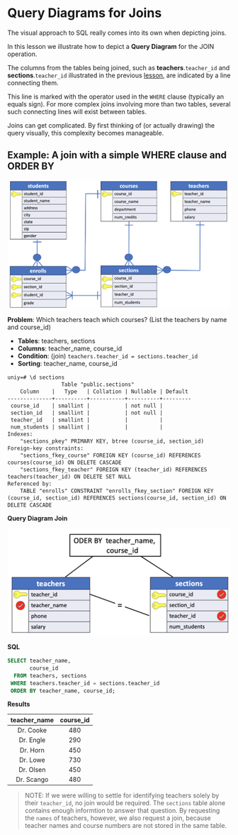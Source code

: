 # Query Diagrams for Joins

The visual approach to SQL really comes into its own when depicting joins.

In this lesson we illustrate how to depict a **Query Diagram** for the JOIN operation.

The columns from the tables being joined, such as **teachers**.`teacher_id` and **sections**.`teacher_id` illustrated in the previous [lesson](./05_where_join.md), are indicated by a line connecting them.

This line is marked with the operator used in the `WHERE` clause (typically an equals sign). For more complex joins involving more than two tables, several such connecting lines will exist between tables.

Joins can get complicated. By first thinking of (or actually drawing) the query visually, this complexity becomes manageable.

## Example: A join with a simple WHERE clause and ORDER BY

![uny erd](../00_basic_intro/images/11_uniy_erd.png)


**Problem**: Which teachers teach which courses? (List the teachers by name and course_id)


- **Tables**: teachers, sections
- **Columns**: teacher_name, course_id
- **Condition**: (join) `teachers.teacher_id = sections.teacher_id`
- **Sorting**: teacher_name, course_id

```console
uniy=# \d sections
                 Table "public.sections"
    Column    |   Type   | Collation | Nullable | Default
--------------+----------+-----------+----------+---------
 course_id    | smallint |           | not null |
 section_id   | smallint |           | not null |
 teacher_id   | smallint |           |          |
 num_students | smallint |           |          |
Indexes:
    "sections_pkey" PRIMARY KEY, btree (course_id, section_id)
Foreign-key constraints:
    "sections_fkey_course" FOREIGN KEY (course_id) REFERENCES courses(course_id) ON DELETE CASCADE
    "sections_fkey_teacher" FOREIGN KEY (teacher_id) REFERENCES teachers(teacher_id) ON DELETE SET NULL
Referenced by:
    TABLE "enrolls" CONSTRAINT "enrolls_fkey_section" FOREIGN KEY (course_id, section_id) REFERENCES sections(course_id, section_id) ON DELETE CASCADE
```

**Query Diagram Join**  

![join diagram](./images/10_diagram.png)

**SQL**
```SQL
SELECT teacher_name,
       course_id
  FROM teachers, sections
 WHERE teachers.teacher_id = sections.teacher_id
 ORDER BY teacher_name, course_id;
```

**Results**

|teacher_name    | course_id|
|:--------------:|:---------:|
|Dr. Cooke          |       480|
|Dr. Engle          |       290|
|Dr. Horn           |       450|
|Dr. Lowe           |       730|
|Dr. Olsen          |       450|
|Dr. Scango         |       480|


> NOTE: If we were willing to settle for identifying teachers solely by their `teacher_id`, no join would be required. The `sections` table alone contains enough informtion to answer that question. By requesting the `names` of teachers, however, we also request a join, because teacher names and course numbers are not stored in the same table.

